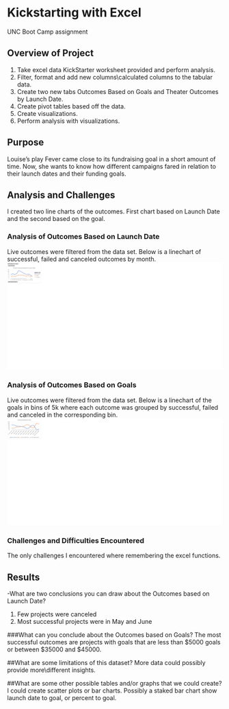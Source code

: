 # Kickstarting with Excel
UNC Boot Camp assignment

## Overview of Project
1. Take excel data KickStarter worksheet provided and perform analysis.   
2. Filter, format and add new columns\calculated columns to the tabular data.   
3. Create two new tabs Outcomes Based on Goals and Theater Outcomes by Launch Date.
4. Create pivot tables based off the data.  
5. Create visualizations.  
5. Perform analysis with visualizations.  
 
## Purpose
Louise’s play Fever came close to its fundraising goal in a short amount of time. Now, she wants to know how different campaigns fared in relation to their launch dates and their funding goals.

## Analysis and Challenges
I created two line charts of the outcomes.  First chart based on Launch Date and the second based on the goal.

### Analysis of Outcomes Based on Launch Date
Live outcomes were filtered from the data set.  Below is a linechart of successful, failed and canceled outcomes by month.
![Graph 1. Theater Outcomes based on Launch Dates](resources/Theater_Outcomes_vs_Launch.png)

### Analysis of Outcomes Based on Goals
Live outcomes were filtered from the data set.  Below is a linechart of the goals in bins of 5k where each outcome was grouped by successful, failed and canceled in the corresponding bin.
![Graph 2. Theater Outcomes Based on Goal Ranges](resources/Outcomes_vs_Goals.png)

### Challenges and Difficulties Encountered
The only challenges I encountered where remembering the excel functions.
## Results

-What are two conclusions you can draw about the Outcomes based on Launch Date?
1. Few projects were canceled
2. Most successful projects were in May and June

###What can you conclude about the Outcomes based on Goals?
The most successful outcomes are projects with goals that are less than $5000 goals or between $35000 and $45000. 

##What are some limitations of this dataset?
More data could possibly provide more\different insights.

##What are some other possible tables and/or graphs that we could create?
I could create scatter plots or bar charts.  Possibly a staked bar chart show launch date to goal, or percent to goal.
